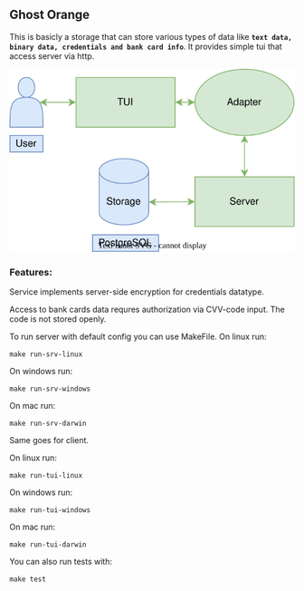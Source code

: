 ## Ghost Orange

This is basicly a storage that can store various types of data like **`text data, binary data, credentials and bank card info`**. It provides simple tui that access server via http.

![general scheme](./assets/data_flow_scheme.svg)

### Features:
Service implements server-side encryption for credentials datatype. 

Access to bank cards data requres authorization via CVV-code input. The code is not stored openly.

To run server with default config you can use MakeFile.
On linux run:
```
make run-srv-linux
``` 

On windows run:
```
make run-srv-windows
``` 

On mac run:
```
make run-srv-darwin
``` 

Same goes for client.

On linux run:
```
make run-tui-linux
``` 

On windows run:
```
make run-tui-windows
``` 

On mac run:
```
make run-tui-darwin
``` 

You can also run tests with:
```
make test
``` 